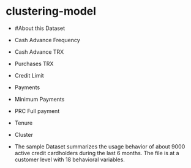 # clustering-model

- #About this Dataset
- Cash Advance Frequency
- Cash Advance TRX
- Purchases TRX
- Credit Limit
- Payments
- Minimum Payments
- PRC Full payment
- Tenure
- Cluster

- The sample Dataset summarizes the usage behavior of about 9000 active credit cardholders during the last 6 months. The file is at a customer level with 18 behavioral variables.
